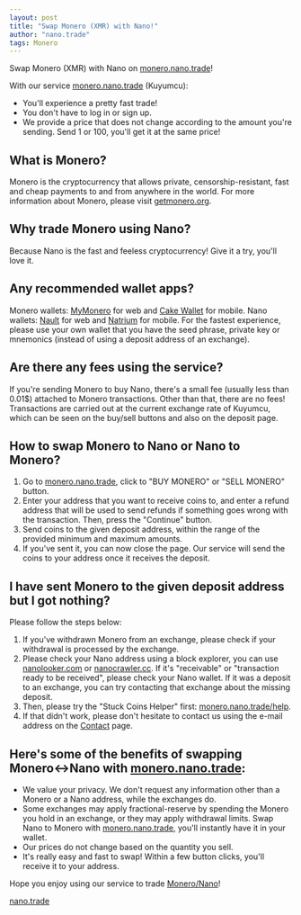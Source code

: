 ```yaml
---
layout: post
title: "Swap Monero (XMR) with Nano!"
author: "nano.trade"
tags: Monero
---
```


Swap Monero (XMR) with Nano on [monero.nano.trade](https://monero.nano.trade)!

With our service [monero.nano.trade](https://monero.nano.trade) (Kuyumcu):
- You'll experience a pretty fast trade!
- You don't have to log in or sign up.
- We provide a price that does not change according to the amount you're sending. Send 1 or 100, you'll get it at the same price!

## What is Monero?
Monero is the cryptocurrency that allows private, censorship-resistant, fast and cheap payments to and from anywhere in the world. For more information about Monero, please visit [getmonero.org](https://www.getmonero.org/).

## Why trade Monero using Nano?
Because Nano is the fast and feeless cryptocurrency! Give it a try, you'll love it.

## Any recommended wallet apps?
Monero wallets: [MyMonero](https://wallet.mymonero.com/) for web and [Cake Wallet](https://cakewallet.com/) for mobile.
Nano wallets: [Nault](https://nault.cc/) for web and [Natrium](https://natrium.io/) for mobile.
For the fastest experience, please use your own wallet that you have the seed phrase, private key or mnemonics (instead of using a deposit address of an exchange).

## Are there any fees using the service?
If you're sending Monero to buy Nano, there's a small fee (usually less than 0.01$) attached to Monero transactions. Other than that, there are no fees! Transactions are carried out at the current exchange rate of Kuyumcu, which can be seen on the buy/sell buttons and also on the deposit page.

## How to swap Monero to Nano or Nano to Monero?
1. Go to [monero.nano.trade](https://monero.nano.trade), click to "BUY MONERO" or "SELL MONERO" button.
2. Enter your address that you want to receive coins to, and enter a refund address that will be used to send refunds if something goes wrong with the transaction. Then, press the "Continue" button.
3. Send coins to the given deposit address, within the range of the provided minimum and maximum amounts.
4. If you've sent it, you can now close the page. Our service will send the coins to your address once it receives the deposit.

## I have sent Monero to the given deposit address but I got nothing?
Please follow the steps below:
1. If you've withdrawn Monero from an exchange, please check if your withdrawal is processed by the exchange.
2. Please check your Nano address using a block explorer, you can use [nanolooker.com](https://nanolooker.com) or [nanocrawler.cc](https://nanocrawler.cc). If it's "receivable" or "transaction ready to be received", please check your Nano wallet. If it was a deposit to an exchange, you can try contacting that exchange about the missing deposit.
3. Then, please try the "Stuck Coins Helper" first: [monero.nano.trade/help](https://monero.nano.trade/help).
4. If that didn't work, please don't hesitate to contact us using the e-mail address on the [Contact](https://monero.nano.trade/contact) page.

## Here's some of the benefits of swapping Monero<->Nano with [monero.nano.trade](https://monero.nano.trade):
- We value your privacy. We don't request any information other than a Monero or a Nano address, while the exchanges do.
- Some exchanges may apply fractional-reserve by spending the Monero you hold in an exchange, or they may apply withdrawal limits. Swap Nano to Monero with [monero.nano.trade](https://monero.nano.trade), you'll instantly have it in your wallet.
- Our prices do not change based on the quantity you sell.
- It's really easy and fast to swap! Within a few button clicks, you'll receive it to your address.

Hope you enjoy using our service to trade [Monero/Nano](https://monero.nano.trade)!

[nano.trade](https://nano.trade  "Go to nano.trade")